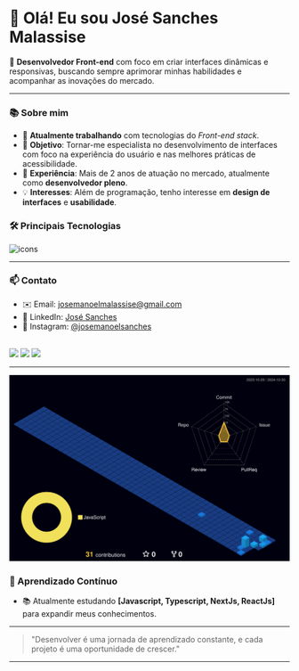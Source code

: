 # 👋 Olá! Eu sou José Sanches Malassise

🎨 **Desenvolvedor Front-end** com foco em criar interfaces dinâmicas e responsivas, buscando sempre aprimorar minhas habilidades e acompanhar as inovações do mercado.

---

### 📚 Sobre mim
- 🌱 **Atualmente trabalhando** com tecnologias do _Front-end stack_.
- 🎯 **Objetivo**: Tornar-me especialista no desenvolvimento de interfaces com foco na experiência do usuário e nas melhores práticas de acessibilidade.
- 💼 **Experiência**: Mais de 2 anos de atuação no mercado, atualmente como **desenvolvedor pleno**.
- 💡 **Interesses**: Além de programação, tenho interesse em **design de interfaces** e **usabilidade**.

### 🛠️ Principais Tecnologias

  <img src="https://skillicons.dev/icons?i=js,ts,react,redux,vite,nextjs,vercel,git,styledcomponents,tailwind,bootstrap,jenkins,py&perline=15&theme=dark" alt="icons" />

---

### 📫 Contato
- ✉️ Email: [josemanoelmalassise@gmail.com](mailto:josemanoelmalassise@gmail.com)
- 💼 LinkedIn: [José Sanches](https://www.linkedin.com/in/seu-username-linkedin)
- 📸 Instagram: [@josemanoelsanches](https://instagram.com/josemanoelsanches)

<div style="display: inline_block"><br>
  <a href="https://instagram.com/josemanoelsanches" target="_blank"><img src="https://img.shields.io/badge/-Instagram-%23E4405F?style=for-the-badge&logo=instagram&logoColor=white" target="_blank"></a> 
  <a href = "mailto:josemanoelmalassise@gmail.com"><img src="https://img.shields.io/badge/-Gmail-%23333?style=for-the-badge&logo=gmail&logoColor=white" target="_blank"></a>
  <a href="https://www.linkedin.com/in/seu-username-linkedin" target="_blank"><img src="https://img.shields.io/badge/-LinkedIn-%230077B5?style=for-the-badge&logo=linkedin&logoColor=white" target="_blank"></a> 
</div>

---

![](./profile-3d-contrib/profile-night-view.svg)


### 🌱 Aprendizado Contínuo
- 📚 Atualmente estudando **[Javascript, Typescript, NextJs, ReactJs]** para expandir meus conhecimentos.

---

> "Desenvolver é uma jornada de aprendizado constante, e cada projeto é uma oportunidade de crescer." 

---

